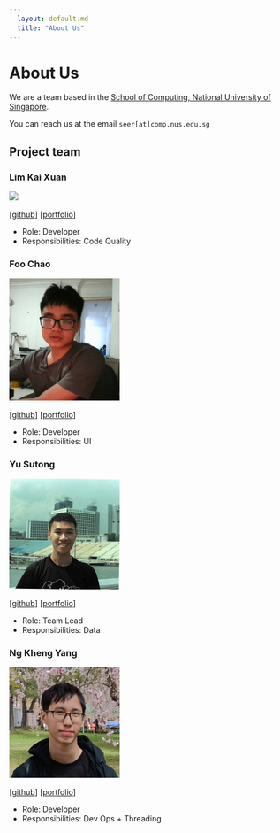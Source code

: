 ```yaml
---
  layout: default.md
  title: "About Us"
---
```


# About Us

We are a team based in the [School of Computing, National University of Singapore](http://www.comp.nus.edu.sg).

You can reach us at the email `seer[at]comp.nus.edu.sg`

## Project team

### Lim Kai Xuan

<img src="images/kaixuan477.png" width="200px">

[[github](https://github.com/kaixuan477)]
[[portfolio](team/kaixuan.md)]

* Role: Developer
* Responsibilities: Code Quality

### Foo Chao

<img src="images/foochao.png" width="200px">

[[github](http://github.com/FooChao)]
[[portfolio](team/FooChao.md)]

* Role: Developer
* Responsibilities: UI

### Yu Sutong

<img src="images/yu-sutong.png" width="200px">

[[github](http://github.com/yu-sutong)] [[portfolio](team/yu-sutong.md)]

* Role: Team Lead
* Responsibilities: Data

### Ng Kheng Yang

<img src="images/awdse22.png" width="200px">

[[github](https://github.com/awdse22)]
[[portfolio](team/khengyang.md)]

* Role: Developer
* Responsibilities: Dev Ops + Threading
